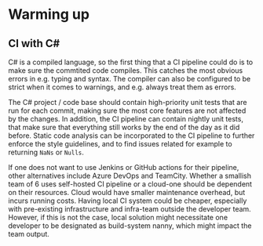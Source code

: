 # Warming up
## CI with C#

C# is a compiled language, so the first thing that a CI pipeline could do is to make sure
the commtited code compiles. This catches the most obvious errors in e.g. typing and syntax.
The compiler can also be configured to be strict when it comes to warnings, and e.g. always
treat them as errors.

The C# project / code base should contain high-priority unit tests that are run for each commit,
making sure the most core features are not affected by the changes. In addition, the CI pipeline
can contain nightly unit tests, that make sure that everything still works by the end of the day as
it did before.
Static code analysis can be incorporated to the CI pipeline to further enforce the style guidelines,
and to find issues related for example to returning `NaNs` or `Nulls`.

If one does not want to use Jenkins or GitHub actions for their pipeline, other alternatives
include Azure DevOps and TeamCity. Whether a smallish team of 6 uses self-hosted CI pipeline or a cloud-one
should be dependent on their resources. Cloud would have smaller maintenance overhead, but incurs running costs.
Having local CI system could be cheaper, especially with pre-existing infrastructure and infra-team outside the 
developer team. However, if this is not the case, local solution might necessitate one developer to be designated
as build-system nanny, which might impact the team output.
